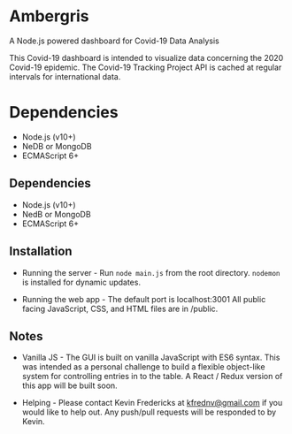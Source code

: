 # Ambergris

A Node.js powered dashboard for Covid-19 Data Analysis

This Covid-19 dashboard is intended to visualize data concerning the
2020 Covid-19 epidemic. The Covid-19 Tracking Project API is cached at regular
intervals for international data.

# Dependencies
- Node.js (v10+)
- NeDB or MongoDB
- ECMAScript 6+
## Dependencies 
- Node.js (v10+) 
- NedB or MongoDB 
- ECMAScript 6+ 
## Installation
- Running the server  -
Run `node main.js` from the root directory.
`nodemon` is installed for dynamic updates.

- Running the web app -
The default port is localhost:3001
All public facing JavaScript, CSS, and HTML files are in /public.

## Notes
- Vanilla JS -
The GUI is built on vanilla JavaScript with ES6 syntax. This was intended
as a personal challenge to build a flexible object-like system for controlling
entries in to the table. A React / Redux version of this app will be built soon.

- Helping -
Please contact Kevin Fredericks at kfrednv@gmail.com if you would like to 
help out. Any push/pull requests will be responded to by Kevin.

